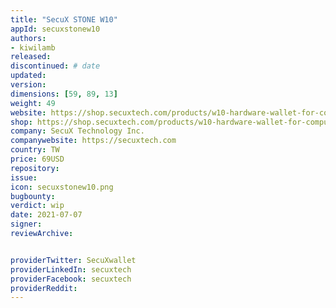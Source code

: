 ```yaml
---
title: "SecuX STONE W10"
appId: secuxstonew10
authors:
- kiwilamb
released: 
discontinued: # date
updated:
version:
dimensions: [59, 89, 13]
weight: 49
website: https://shop.secuxtech.com/products/w10-hardware-wallet-for-computer/
shop: https://shop.secuxtech.com/products/w10-hardware-wallet-for-computer/
company: SecuX Technology Inc.
companywebsite: https://secuxtech.com
country: TW
price: 69USD
repository: 
issue:
icon: secuxstonew10.png
bugbounty:
verdict: wip
date: 2021-07-07
signer:
reviewArchive:


providerTwitter: SecuXwallet
providerLinkedIn: secuxtech
providerFacebook: secuxtech
providerReddit: 
---
```


